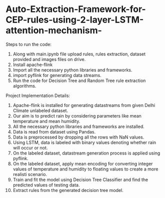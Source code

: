 # Auto-Extraction-Framework-for-CEP-rules-using-2-layer-LSTM-attention-mechanism-

Steps to run the code:
1. Along with main.ipynb file upload rules, rules extraction, dataset provided and images files on drive.
2. Install apache-flink
3. Import all the necessary python libraries and frameworks.
4. import pyflink for generating data streams.
5. Run the code for Decision Tree and Random Tree rule extraction algorithms.

Project Implementation Details:
1. Apache-flink is installed for generating datastreams from given Delhi Climate unlabeled dataset.
2. Our aim is to predict rain by considering parameters like mean temperature and mean humidity.
3. All the necessary python libraries and frameworks are installed.
4. Data is read from dataset using Pandas.
5. Data is preprocessed by dropping all the rows with NaN values.
6. Using LSTM, data is labeled with binary values denoting whether rain will occur or not.
7. On the labeled dataset, datastream generation process is applied using pyflink.
8. On the labeled dataset, apply mean encoding for converting integer values of temperature and humidity to floating values to create a more realisti scenario.
9. Train and fit the model using Decision Tree Classifier and find the predicted values of testing data.
10. Extract rules from the generated decision tree model.
